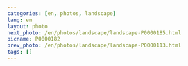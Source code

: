 ```yaml
---
categories: [en, photos, landscape]
lang: en
layout: photo
next_photo: /en/photos/landscape/landscape-P0000185.html
picname: P0000182
prev_photo: /en/photos/landscape/landscape-P0000113.html
tags: []
---
```

